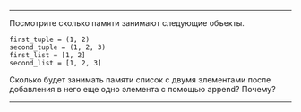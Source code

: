 ---
Посмотрите сколько памяти занимают следующие объекты. 
```
first_tuple = (1, 2)
second_tuple = (1, 2, 3)
first_list = [1, 2]
second_list = [1, 2, 3]
``` 
Сколько будет занимать памяти список с двумя элементами после добавления в него еще одно элемента с помощью append? Почему?
___
